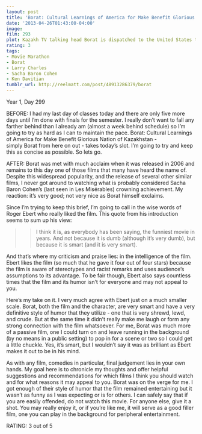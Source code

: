 ```yaml
---
layout: post
title: 'Borat: Cultural Learnings of America for Make Benefit Glorious Nation of Kazakhstan'
date: '2013-04-26T01:43:00-04:00'
image: 
film: 293
plot: Kazakh TV talking head Borat is dispatched to the United States to report on the greatest country in the world. With a documentary crew in tow, Borat becomes more interested in locating and marrying Pamela Anderson.
rating: 3
tags:
- Movie Marathon
- Borat
- Larry Charles
- Sacha Baron Cohen
- Ken Davitian
tumblr_url: http://reelmatt.com/post/48913286379/borat
---
```


Year 1, Day 299

BEFORE: I had my last day of classes today and there are only five more days until I’m done with finals for the semester. I really don’t want to fall any farther behind than I already am (almost a week behind schedule) so I’m going to try as hard as I can to maintain the pace. Borat: Cultural Learnings of America for Make Benefit Glorious Nation of Kazakhstan - simply Borat from here on out - takes today’s slot. I’m going to try and keep this as concise as possible. So lets go.

AFTER: Borat was met with much acclaim when it was released in 2006 and remains to this day one of those films that many have heard the name of. Despite this widespread popularity, and the release of several other similar films, I never got around to watching what is probably considered Sacha Baron Cohen’s (last seen in Les Misérables) crowning achievement. My reaction: it’s very good; not very nice as Borat himself exclaims.

Since I’m trying to keep this brief, I’m going to call in the wise words of Roger Ebert who really liked the film. This quote from his introduction seems to sum up his view:

>>I think it is, as everybody has been saying, the funniest movie in years. And not because it is dumb (although it’s very dumb), but because it is smart (and it is very smart).

And that’s where my criticism and praise lies: in the intelligence of the film. Ebert likes the film (so much that he gave it four out of four stars) because the film is aware of stereotypes and racist remarks and uses audience’s assumptions to its advantage. To be fair though, Ebert also says countless times that the film and its humor isn’t for everyone and may not appeal to you.

Here’s my take on it. I very much agree with Ebert just on a much smaller scale. Borat, both the film and the character, are very smart and have a very definitive style of humor that they utilize - one that is very shrewd, lewd, and crude. But at the same time it didn’t really make me laugh or form any strong connection with the film whatsoever. For me, Borat was much more of a passive film, one I could turn on and leave running in the background (by no means in a public setting) to pop in for a scene or two so I could get a little chuckle. Yes, it’s smart, but I wouldn’t say it was as brilliant as Ebert makes it out to be in his mind.

As with any film, comedies in particular, final judgement lies in your own hands. My goal here is to chronicle my thoughts and offer helpful suggestions and recommendations for which films I think you should watch and for what reasons it may appeal to you. Borat was on the verge for me. I got enough of their style of humor that the film remained entertaining but it wasn’t as funny as I was expecting or is for others. I can safely say that if you are easily offended, do not watch this movie. For anyone else, give it a shot. You may really enjoy it, or if you’re like me, it will serve as a good filler film, one you can play in the background for peripheral entertainment.

RATING: 3 out of 5
